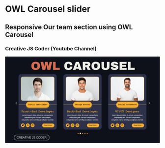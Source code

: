 # OWL Carousel slider
## Responsive Our team section using OWL Carousel
### Creative JS Coder (Youtube Channel)

<img src="./image/Owl carousel slider html css and javascript.png">